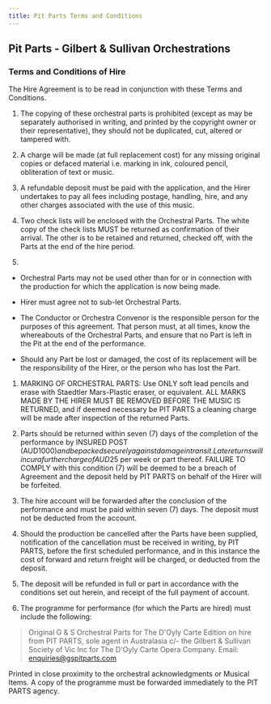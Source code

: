 ```yaml
---
title: Pit Parts Terms and Conditions
---
```


## Pit Parts - Gilbert & Sullivan Orchestrations

### Terms and Conditions of Hire 


The Hire Agreement is to be read in conjunction with these Terms and Conditions.

1. The copying of these orchestral parts is prohibited (except as may be separately authorised in writing, and printed by the copyright owner or their representative), they should not be duplicated, cut, altered or tampered with.

1. A charge will be made (at full replacement cost) for any missing original copies or defaced material i.e. marking in ink, coloured pencil, obliteration of text or music.

1. A refundable deposit must be paid with the application, and the Hirer undertakes to pay all fees including postage, handling, hire, and any other charges associated with the use of this music.

1. Two check lists will be enclosed with the Orchestral Parts. The white copy of the check lists MUST be returned as confirmation of their arrival. The other is to be retained and returned, checked off, with the Parts at the end of the hire period.

1. 
* Orchestral Parts may not be used other than for or in connection with the production for which the application is now being made.

* Hirer must agree not to sub-let Orchestral Parts.

* The Conductor or Orchestra Convenor is the responsible person for the purposes of this agreement. That person must, at all times, know the whereabouts of the Orchestral Parts, and ensure that no Part is left in the Pit at the end of the performance.

* Should any Part be lost or damaged, the cost of its replacement will be the responsibility of the Hirer, or the person who has lost the Part.

1. MARKING OF ORCHESTRAL PARTS: Use ONLY soft lead pencils and erase with Staedtler Mars-Plastic eraser, or equivalent. ALL MARKS MADE BY THE HIRER MUST BE REMOVED BEFORE THE MUSIC IS RETURNED, and if deemed necessary be PIT PARTS a cleaning charge will be made after inspection of the returned Parts.

1. Parts should be returned within seven (7) days of the completion of the performance by INSURED POST (AUD$1000) and be packed securely against damage in transit. Late returns will incur a further charge of AUD$25 per week or part thereof. FAILURE TO COMPLY with this condition (7) will be deemed to be a breach of Agreement
and the deposit held by PIT PARTS on behalf of the Hirer will be forfeited.

1. The hire account will be forwarded after the conclusion of the performance and must be paid within seven (7) days. The deposit must not be deducted from the account.

1. Should the production be cancelled after the Parts have been supplied, notification of the cancellation must be received in writing, by PIT PARTS, before the first scheduled performance, and in this instance the cost of forward and return freight will be charged, or deducted from the deposit.

1. The deposit will be refunded in full or part in accordance with the conditions set out herein, and receipt of the full payment of account.

1. The programme for performance (for which the Parts are hired) must include the following:

>Original G & S Orchestral Parts for The D'Oyly Carte Edition
>on hire from PIT PARTS, sole agent in Australasia
>c/- the Gilbert & Sullivan Society of Vic Inc
>for The D'Oyly Carte Opera Company.
>Email: enquiries@gspitparts.com

Printed in close proximity to the orchestral acknowledgments or Musical Items. A copy of the programme
must be forwarded immediately to the PIT PARTS agency.